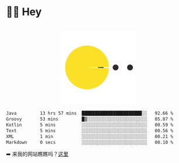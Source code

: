 
# 👋🏻 Hey
<div align="center">
	<br>
	<img src="https://raw.githubusercontent.com/Aniket965/Aniket965/master/pacman.svg?sanitize=true" width="200" height="200">
	<br>
</div>

<!--START_SECTION:waka-->

```text
Java         13 hrs 57 mins  ███████████████████████░░   92.66 %
Groovy       53 mins         █▒░░░░░░░░░░░░░░░░░░░░░░░   05.87 %
Kotlin       5 mins          ░░░░░░░░░░░░░░░░░░░░░░░░░   00.59 %
Text         5 mins          ░░░░░░░░░░░░░░░░░░░░░░░░░   00.56 %
XML          1 min           ░░░░░░░░░░░░░░░░░░░░░░░░░   00.21 %
Markdown     0 secs          ░░░░░░░░░░░░░░░░░░░░░░░░░   00.10 %
```

<!--END_SECTION:waka-->

 ➡️  来我的网站瞧瞧吗？[这里](https://www.shaolongfei.com)
